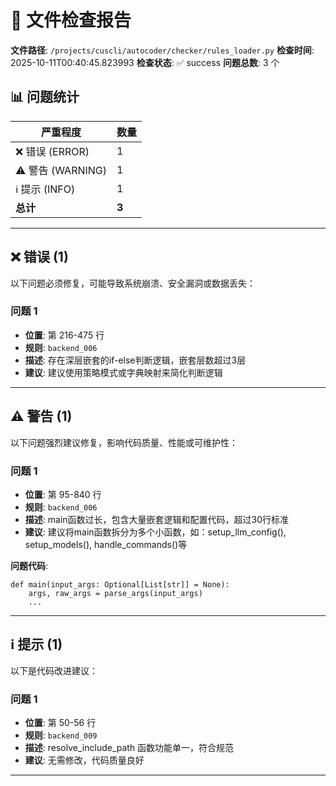 # 📄 文件检查报告

**文件路径**: `/projects/cuscli/autocoder/checker/rules_loader.py`
**检查时间**: 2025-10-11T00:40:45.823993
**检查状态**: ✅ success
**问题总数**: 3 个

## 📊 问题统计

| 严重程度 | 数量 |
|---------|------|
| ❌ 错误 (ERROR) | 1 |
| ⚠️ 警告 (WARNING) | 1 |
| ℹ️ 提示 (INFO) | 1 |
| **总计** | **3** |

---

## ❌ 错误 (1)

以下问题必须修复，可能导致系统崩溃、安全漏洞或数据丢失：

### 问题 1

- **位置**: 第 216-475 行
- **规则**: `backend_006`
- **描述**: 存在深层嵌套的if-else判断逻辑，嵌套层数超过3层
- **建议**: 建议使用策略模式或字典映射来简化判断逻辑

---

## ⚠️ 警告 (1)

以下问题强烈建议修复，影响代码质量、性能或可维护性：

### 问题 1

- **位置**: 第 95-840 行
- **规则**: `backend_006`
- **描述**: main函数过长，包含大量嵌套逻辑和配置代码，超过30行标准
- **建议**: 建议将main函数拆分为多个小函数，如：setup_llm_config(), setup_models(), handle_commands()等

**问题代码**:
```
def main(input_args: Optional[List[str]] = None):
    args, raw_args = parse_args(input_args)
    ...
```

---

## ℹ️ 提示 (1)

以下是代码改进建议：

### 问题 1

- **位置**: 第 50-56 行
- **规则**: `backend_009`
- **描述**: resolve_include_path 函数功能单一，符合规范
- **建议**: 无需修改，代码质量良好

---

